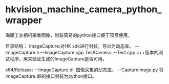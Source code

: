 # hkvision_machine_camera_python_wrapper
海康工业相机采集图像，封装简易的python接口便于项目使用。

目录结构：
ImageCapture:对HK sdk进行封装，导出为动态库。
--ImageCapture.h
--ImageCapture.cpp
TestCamera:
--Test.cpp c++版本的测试程序，用来验证生成的ImageCapture是否可用。

x64/Release:
--ImageCapture.dll 图像采集的动态库。
--CaptureImage.py  将ImageCapture.dll的接口封装为python接口。



